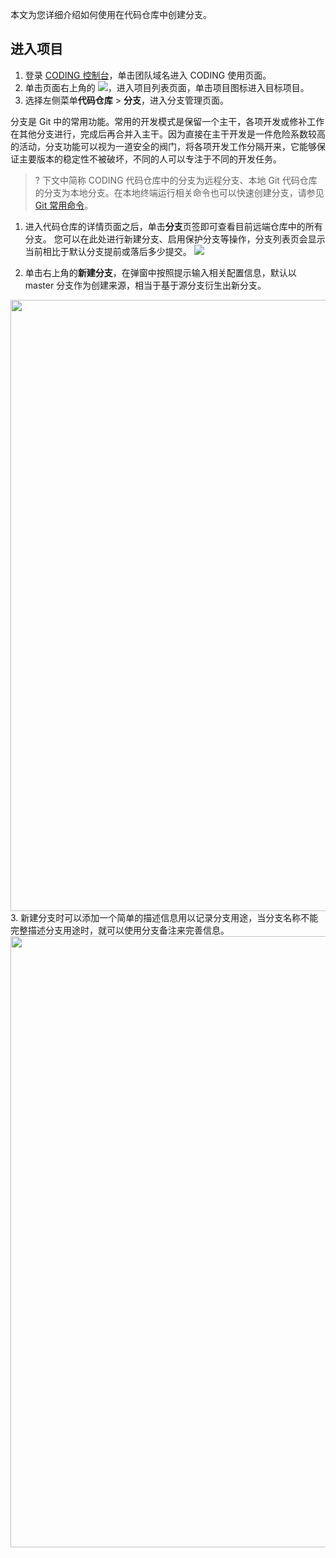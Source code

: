 本文为您详细介绍如何使用在代码仓库中创建分支。

## 进入项目
1. 登录 [CODING 控制台](https://console.cloud.tencent.com/coding)，单击团队域名进入 CODING 使用页面。
2. 单击页面右上角的 <img src ="https://main.qcloudimg.com/raw/d94a8e60dd3a41d0af07d72ae0e9d70e.png" style ="margin:0">，进入项目列表页面，单击项目图标进入目标项目。
3. 选择左侧菜单**代码仓库** > **分支**，进入分支管理页面。

分支是 Git 中的常用功能。常用的开发模式是保留一个主干，各项开发或修补工作在其他分支进行，完成后再合并入主干。因为直接在主干开发是一件危险系数较高的活动，分支功能可以视为一道安全的阀门，将各项开发工作分隔开来，它能够保证主要版本的稳定性不被破坏，不同的人可以专注于不同的开发任务。

>? 下文中简称 CODING 代码仓库中的分支为远程分支、本地 Git 代码仓库的分支为本地分支。在本地终端运行相关命令也可以快速创建分支，请参见 [Git 常用命令](https://cloud.tencent.com/document/product/1112/64272)。


1.  进入代码仓库的详情页面之后，单击**分支**页签即可查看目前远端仓库中的所有分支。
您可以在此处进行新建分支、启用保护分支等操作，分支列表页会显示当前相比于默认分支提前或落后多少提交。
![](https://qcloudimg.tencent-cloud.cn/raw/2bc65585dd0f794096543c70bc1239db.png)

2.  单击右上角的**新建分支**，在弹窗中按照提示输入相关配置信息，默认以 master 分支作为创建来源，相当于基于源分支衍生出新分支。
<img style="width:978px; max-width: inherit;" src="https://qcloudimg.tencent-cloud.cn/raw/1d86d4c4b3102807987a8dd9e3b408b2.png" />
3.  新建分支时可以添加一个简单的描述信息用以记录分支用途，当分支名称不能完整描述分支用途时，就可以使用分支备注来完善信息。
<img style="width:978px; max-width: inherit;" src="https://qcloudimg.tencent-cloud.cn/raw/cbef05de5b6646e4734a39ca146ec7b4.png" />
